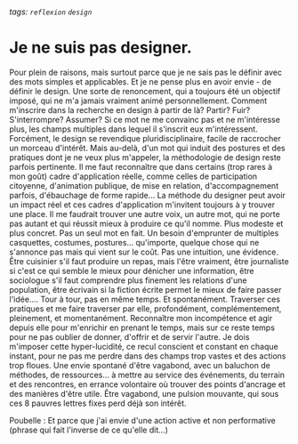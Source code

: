 ###### tags: `reflexion` `design`

# Je ne suis pas designer.

Pour plein de raisons, mais surtout parce que je ne sais pas le définir avec des mots simples et applicables.
Et je ne pense plus en avoir envie - de définir le design. Une sorte de renoncement, qui a toujours été un objectif imposé, qui ne m'a jamais vraiment animé personnellement.
Comment m'inscrire dans la recherche en design à partir de là? Partir? Fuir? S'interrompre? Assumer?
Si ce mot ne me convainc pas et ne m'intéresse plus, les champs multiples dans lequel il s'inscrit eux m'intéressent. Forcément, le design se revendique pluridisciplinaire, facile de raccrocher un morceau d'intérêt. Mais au-delà, d'un mot qui induit des postures et des pratiques dont je ne veux plus m'appeler, la méthodologie de design reste parfois pertinente. Il me faut reconnaître que dans certains (trop rares à mon goût) cadre d'application réelle, comme celles de participation citoyenne, d'animation publique, de mise en relation, d'accompagnement parfois, d'ébauchage de forme rapide... La méthode du designer peut avoir un impact réel et ces cadres d'application m'invitent toujours à y trouver une place.
Il me faudrait trouver une autre voix, un autre mot, qui ne porte pas autant et qui réussit mieux à produire ce qu'il nomme.
Plus modeste et plus concret.
Pas un seul mot en fait.
Un besoin d'emprunter de multiples casquettes, costumes, postures... qu'importe, quelque chose qui ne s'annonce pas mais qui vient sur le coût. Pas une intuition, une évidence. Être cuisinier s'il faut produire un repas, mais l'être vraiment, être journaliste si c'est ce qui semble le mieux pour dénicher une information, être sociologue s'il faut comprendre plus finement les relations d'une population, être écrivain si la fiction écrite permet le mieux de faire passer l'idée.... Tour à tour, pas en même temps. Et spontanément. Traverser ces pratiques et me faire traverser par elle, profondément, complémentement, pleinement, et momentanément. Reconnaître mon incompétence et agir depuis elle pour m'enrichir en prenant le temps, mais sur ce reste temps pour ne pas oublier de donner, d'offrir et de servir l'autre.
Je dois m'imposer cette hyper-lucidité, ce recul conscient et constant en chaque instant, pour ne pas me perdre dans des champs trop vastes et des actions trop floues.
Une envie spontané d'être vagabond, avec un baluchon de méthodes, de ressources... à mettre au service des événements, du terrain et des rencontres, en errance volontaire où trouver des points d'ancrage et des manières d'être utile.
Être vagabond, une pulsion mouvante, qui sous ces 8 pauvres lettres fixes perd déjà son intérêt.


Poubelle :
Et parce que j'ai envie d'une action active et non performative (phrase qui fait l'inverse de ce qu'elle dit...)


